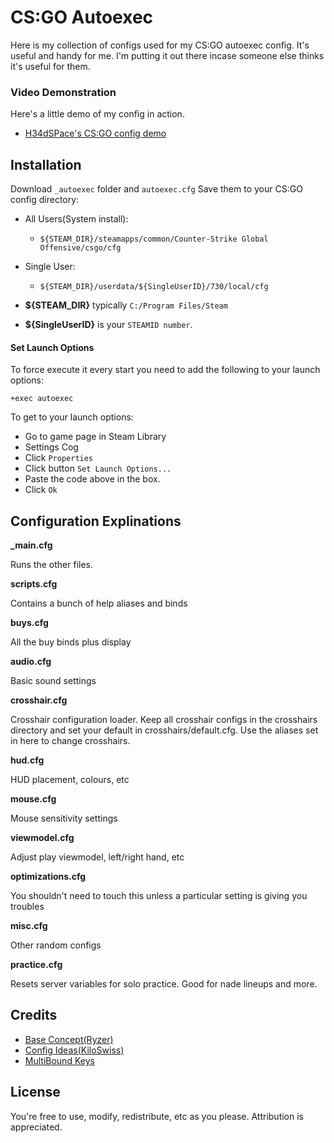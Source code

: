 # CS:GO Autoexec
Here is my collection of configs used for my CS:GO autoexec config. It's useful and handy for me. I'm putting it out there incase someone else thinks it's useful for them. 

### Video Demonstration
Here's a little demo of my config in action.
* [H34dSPace's CS:GO config demo](https://youtu.be/MbmYBsV9rOU)

## Installation

Download `_autoexec` folder and `autoexec.cfg`
Save them to your CS:GO config directory: 
* All Users(System install):
  * `${STEAM_DIR}/steamapps/common/Counter-Strike Global Offensive/csgo/cfg`
* Single User:
  * `${STEAM_DIR}/userdata/${SingleUserID}/730/local/cfg`

* **${STEAM_DIR}** typically `C:/Program Files/Steam`
* **${SingleUserID}** is your `STEAMID number`.

#### Set Launch Options
To force execute it every start you need to add the following to your launch options:
```
+exec autoexec
```
To get to your launch options:
* Go to game page in Steam Library
* Settings Cog
* Click `Properties`
* Click button `Set Launch Options...`
* Paste the code above in the box.
* Click `Ok`


## Configuration Explinations

**_main.cfg**

Runs the other files.

**scripts.cfg**

Contains a bunch of help aliases and binds 

**buys.cfg**

All the buy binds plus display

**audio.cfg**

Basic sound settings

**crosshair.cfg**

Crosshair configuration loader. Keep all crosshair configs in the crosshairs directory and set your default in crosshairs/default.cfg. Use the aliases set in here to change crosshairs.

**hud.cfg**

HUD placement, colours, etc

**mouse.cfg**

Mouse sensitivity settings

**viewmodel.cfg**

Adjust play viewmodel, left/right hand, etc

**optimizations.cfg**

You shouldn't need to touch this unless a particular setting is giving you troubles

**misc.cfg**

Other random configs

**practice.cfg**

Resets server variables for solo practice. Good for nade lineups and more.


## Credits
* [Base Concept(Ryzer)](https://github.com/ryzr/csgo-autoexec)
* [Config Ideas(KiloSwiss)](https://gist.github.com/KiloSwiss/a015b0620284ce74b5ed849ec599e51e)
* [MultiBound Keys](https://settings.gg/bananagaming)

## License

You're free to use, modify, redistribute, etc as you please. Attribution is appreciated.
